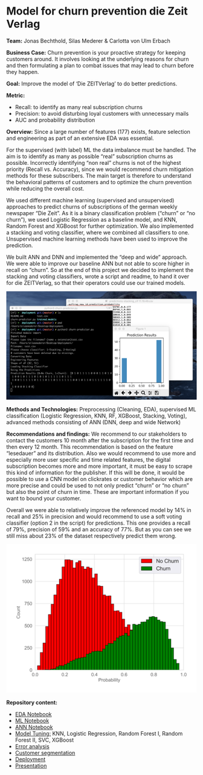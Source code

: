 # Model for churn prevention die Zeit Verlag

**Team:** Jonas Bechthold, Silas Mederer & Carlotta von Ulm Erbach

**Business Case:** Churn prevention is your proactive strategy for keeping customers around. It involves looking at the underlying reasons for churn and then formulating a plan to combat issues that may lead to churn before they happen.

**Goal:** Improve the model of ‘Die ZEITVerlag’ to do better predictions.

**Metric:** 
* Recall: to identify as many real subscription churns  
* Precision: to avoid disturbing loyal customers with unnecessary mails 
* AUC and probability distribution

**Overview:** 
Since a large number of features (177) exists, feature selection and engineering as part of an extensive EDA was essential. 

For the supervised (with label) ML the data imbalance must be handled. The aim is to identify as many as possible “real” subscription churns as possible. Incorrectly identifying “non real” churns is not of the highest priority (Recall vs. Accuracy), since we would recommend churn mitigation methods for these subscribers. The main target is therefore to understand the behavioral patterns of customers and to optimize the churn prevention while reducing the overall cost. 

We used different machine learning (supervised and unsupervised) approaches to predict churns of subscriptions of the german weekly newspaper “Die Zeit”. As it is a binary classification problem (“churn” or “no churn”), we used Logistic Regression as a baseline model, and KNN, Random Forest and XGBoost for further optimization. We also implemented a stacking and voting classifier, where we combined all classifiers to one. Unsupervised machine learning methods have been used to improve the prediction. 

We built ANN and DNN and implemented the “deep and wide” approach. We were able to improve our baseline ANN but not able to score higher in recall on “churn”. So at the end of this project we decided to implement the stacking and voting classifiers, wrote a script and readme, to hand it over for die ZEITVerlag, so that their operators could use our trained models.

![Picture Deployment](deployment/script-screenshot.png)

**Methods and Technologies:** Preprocessing (Cleaning, EDA), supervised ML classification (Logistic Regression, KNN, RF, XGBoost, Stacking, Voting), advanced methods consisting of ANN (DNN, deep and wide Network)

**Recommendations and findings:** We recommend to our stakeholders to contact the customers 10 month after the subscription for the first time and then every 12 month. This recommendation is based on the feature “lesedauer” and its distribution. Also we would recommend to use more and especially more user specific and time related features, the digital subscription becomes more and more important, it must be easy to scrape this kind of information for the publisher. If this will be done, it would be possible to use a CNN model on clickrates or customer behavior which are more precise and could be used to not only predict “churn” or “no churn” but also the point of churn in time. These are important information if you want to bound your customer. 

Overall we were able to relatively improve the referenced model by 14% in recall and 25% in precision and would recommend to use a soft voting classifier (option 2 in the script) for predictions. This one provides a recall of 79%, precision of 59% and an accuracy of 77%. But as you can see we still miss about 23% of the dataset respectively predict them wrong. 

![Picture Scores](/plots/Probability_Distribution_Voting_Classifiert_soft_alone.png)

**Repository content:**
- [EDA Notebook](/Capstone_Zeit_EDA.ipynb)
- [ML Notebook](/ML-Capstone_Zeit.ipynb)
- [ANN Notebook](/ANN-Capstone_Zeit.ipynb)
- [Model Tuning:](/ml-modelle) KNN, Logistic Regression, Random Forest I, Random Forest II, SVC, XGBoost
- [Error analysis](/customer_segmentation/ML-error_analysis.ipynb)
- [Customer segmentation](/customer_segmentation/Customer_segmentation_Selection_ML.ipynb)
- [Deployment](/deployment)
- [Presentation](/Capstone_Zeit_Presentation.pdf)
  

